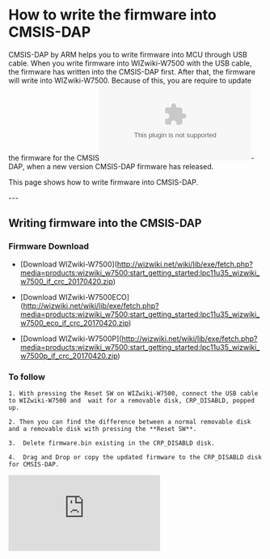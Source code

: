 
# How to write the firmware into CMSIS-DAP

CMSIS-DAP by ARM helps you to write firmware into MCU through USB cable.
When you write firmware into WIZwiki-W7500 with the USB cable, the
firmware has written into the CMSIS-DAP first. After that, the firmware
will write into WIZwiki-W7500. Because of this, you are require to
update the firmware for the
CMSIS![](/products/wizwiki_w7500/start_getting_started/lpc11u35_wizwiki_w7500_if_crc_20170411.zip)-DAP,
when a new version CMSIS-DAP firmware has released.

This page shows how to write firmware into CMSIS-DAP.

\---

## Writing firmware into the CMSIS-DAP 
### Firmware Download 
  * [Download
WIZwiki-W7500\](<http://wizwiki.net/wiki/lib/exe/fetch.php?media=products:wizwiki_w7500:start_getting_started:lpc11u35_wizwiki_w7500_if_crc_20170420.zip>)

  * [Download
WIZwiki-W7500ECO\](<http://wizwiki.net/wiki/lib/exe/fetch.php?media=products:wizwiki_w7500:start_getting_started:lpc11u35_wizwiki_w7500_eco_if_crc_20170420.zip>)

 * [Download
WIZwiki-W7500P\](<http://wizwiki.net/wiki/lib/exe/fetch.php?media=products:wizwiki_w7500:start_getting_started:lpc11u35_wizwiki_w7500p_if_crc_20170420.zip>)

### To follow

    1. With pressing the Reset SW on WIZwiki-W7500, connect the USB cable to WIZwiki-W7500 and  wait for a removable disk, CRP_DISABLD, popped up.

    2. Then you can find the difference between a normal removable disk and a removable disk with pressing the **Reset SW**.
    
    3.  Delete firmware.bin existing in the CRP_DISABLD disk.
    
    4.  Drag and Drop or copy the updated firmware to the CRP_DISABLD disk for CMSIS-DAP.


 ![](http://wizwiki.net/wiki/lib/exe/fetch.php?media=products:wizwiki_w7500:start_getting_started:firm_cmsis_reset.jpg)



